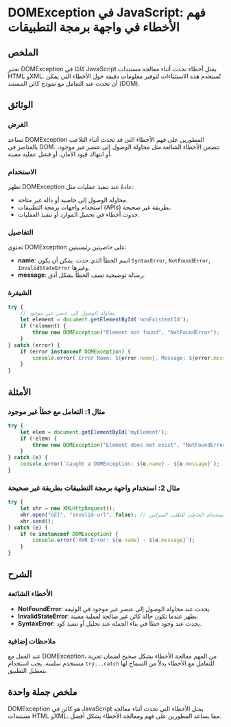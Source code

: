 <!--
Meta Description: # DOMException في JavaScript: فهم الأخطاء في واجهة برمجة التطبيقات ## الملخص تعتبر DOMException كائنًا في JavaScript يمثل أخطاء تحدث أثناء معالجة مستن...
Meta Keywords: domexception, الأخطاء, error, غير, javascript
-->

# DOMException في JavaScript: فهم الأخطاء في واجهة برمجة التطبيقات

## الملخص
تعتبر DOMException كائنًا في JavaScript يمثل أخطاء تحدث أثناء معالجة مستندات HTML وXML. تُستخدم هذه الاستثناءات لتوفير معلومات دقيقة حول الأخطاء التي يمكن أن تحدث عند التعامل مع نموذج كائن المستند (DOM).

## الوثائق
### الغرض
تساعد DOMException المطورين على فهم الأخطاء التي قد تحدث أثناء التلاعب بالعناصر في DOM. تتضمن الأخطاء الشائعة مثل محاولة الوصول إلى عنصر غير موجود، أو انتهاك قيود الأمان، أو فشل عملية معينة.

### الاستخدام
تظهر DOMException عادةً عند تنفيذ عمليات مثل:
- محاولة الوصول إلى خاصية أو دالة غير متاحة.
- استخدام واجهات برمجة التطبيقات (APIs) بطريقة غير صحيحة.
- حدوث أخطاء في تحميل الموارد أو تنفيذ العمليات.

### التفاصيل
تحتوي DOMException على خاصيتين رئيسيتين:
- **name**: اسم الخطأ الذي حدث. يمكن أن يكون `SyntaxError`, `NotFoundError`, `InvalidStateError` وغيرها.
- **message**: رسالة توضيحية تصف الخطأ بشكل أدق.

### الشيفرة
```javascript
try {
    // محاولة الوصول إلى عنصر غير موجود
    let element = document.getElementById('nonExistentId');
    if (!element) {
        throw new DOMException("Element not found", "NotFoundError");
    }
} catch (error) {
    if (error instanceof DOMException) {
        console.error(`Error Name: ${error.name}, Message: ${error.message}`);
    }
}
```

## الأمثلة
### مثال 1: التعامل مع خطأ غير موجود
```javascript
try {
    let elem = document.getElementById('myElement');
    if (!elem) {
        throw new DOMException("Element does not exist", "NotFoundError");
    }
} catch (e) {
    console.error(`Caught a DOMException: ${e.name} - ${e.message}`);
}
```

### مثال 2: استخدام واجهة برمجة التطبيقات بطريقة غير صحيحة
```javascript
try {
    let xhr = new XMLHttpRequest();
    xhr.open("GET", "invalid-url", false); // الاستخدام الخاطئ للطلب المتزامن
    xhr.send();
} catch (e) {
    if (e instanceof DOMException) {
        console.error(`XHR Error: ${e.name} - ${e.message}`);
    }
}
```

## الشرح
### الأخطاء الشائعة
- **NotFoundError**: يحدث عند محاولة الوصول إلى عنصر غير موجود في الوثيقة.
- **InvalidStateError**: يظهر عندما تكون حالة كائن غير صالحة لعملية معينة.
- **SyntaxError**: يحدث عند وجود خطأ في بناء الجملة عند تحليل أو تنفيذ كود.

### ملاحظات إضافية
عند العمل مع DOMException، من المهم معالجة الأخطاء بشكل صحيح لضمان تجربة مستخدم سلسة. يجب استخدام `try...catch` للتعامل مع الأخطاء بدلاً من السماح لها بتعطيل التطبيق.

## ملخص جملة واحدة
DOMException هو كائن في JavaScript يمثل الأخطاء التي تحدث أثناء معالجة مستندات HTML وXML، مما يساعد المطورين على فهم ومعالجة الأخطاء بشكل أفضل.